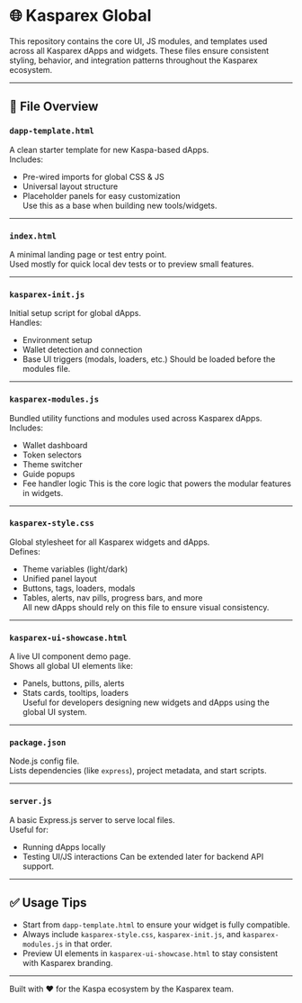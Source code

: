 # 🌐 Kasparex Global

This repository contains the core UI, JS modules, and templates used across all Kasparex dApps and widgets. These files ensure consistent styling, behavior, and integration patterns throughout the Kasparex ecosystem.

---

## 📄 File Overview

### `dapp-template.html`
A clean starter template for new Kaspa-based dApps.  
Includes:
- Pre-wired imports for global CSS & JS
- Universal layout structure
- Placeholder panels for easy customization  
Use this as a base when building new tools/widgets.

---

### `index.html`
A minimal landing page or test entry point.  
Used mostly for quick local dev tests or to preview small features.

---

### `kasparex-init.js`
Initial setup script for global dApps.  
Handles:
- Environment setup
- Wallet detection and connection
- Base UI triggers (modals, loaders, etc.)
Should be loaded before the modules file.

---

### `kasparex-modules.js`
Bundled utility functions and modules used across Kasparex dApps.  
Includes:
- Wallet dashboard
- Token selectors
- Theme switcher
- Guide popups
- Fee handler logic
This is the core logic that powers the modular features in widgets.

---

### `kasparex-style.css`
Global stylesheet for all Kasparex widgets and dApps.  
Defines:
- Theme variables (light/dark)
- Unified panel layout
- Buttons, tags, loaders, modals
- Tables, alerts, nav pills, progress bars, and more  
All new dApps should rely on this file to ensure visual consistency.

---

### `kasparex-ui-showcase.html`
A live UI component demo page.  
Shows all global UI elements like:
- Panels, buttons, pills, alerts
- Stats cards, tooltips, loaders  
Useful for developers designing new widgets and dApps using the global UI system.

---

### `package.json`
Node.js config file.  
Lists dependencies (like `express`), project metadata, and start scripts.

---

### `server.js`
A basic Express.js server to serve local files.  
Useful for:
- Running dApps locally
- Testing UI/JS interactions
Can be extended later for backend API support.

---

## ✅ Usage Tips

- Start from `dapp-template.html` to ensure your widget is fully compatible.
- Always include `kasparex-style.css`, `kasparex-init.js`, and `kasparex-modules.js` in that order.
- Preview UI elements in `kasparex-ui-showcase.html` to stay consistent with Kasparex branding.

---

Built with ❤️ for the Kaspa ecosystem by the Kasparex team.
